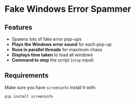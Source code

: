 # Fake Windows Error Spammer

## Features
- Spawns lots of fake error pop-ups   
- **Plays the Windows error sound** for each pop-up  
- **Runs in parallel threads** for maximum chaos  
- **Displays time taken** to load all windows  
- **Command to stop** the script (`stop` input)  

## Requirements
Make sure you have `screeninfo` install it with:

```sh
pip install screeninfo
